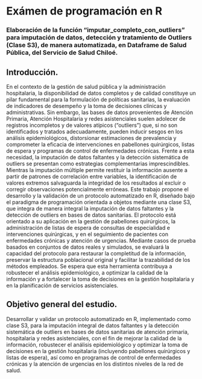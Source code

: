 # Exámen de programación en R

### Elaboración de la  función “imputar_completo_con_outliers” para imputación de datos, detección y tratamiento de Outliers (Clase S3), de manera automatizada, en Dataframe de Salud Pública, del Servicio de Salud Chiloé.

## Introducción.
En el contexto de la gestión de salud pública y la administración hospitalaria, la disponibilidad de datos completos y de calidad constituye un pilar fundamental para la formulación de políticas sanitarias, la evaluación de indicadores de desempeño y la toma de decisiones clínicas y administrativas. Sin embargo, las bases de datos provenientes de Atención Primaria, Atención Hospitalaria y redes asistenciales suelen adolecer de registros incompletos y de valores atípicos (“outliers”) que, si no son identificados y tratados adecuadamente, pueden inducir sesgos en los análisis epidemiológicos, distorsionar estimaciones de prevalencia y comprometer la eficacia de intervenciones en pabellones quirúrgicos, listas de espera y programas de control de enfermedades crónicas.
Frente a esta necesidad, la imputación de datos faltantes y la detección sistemática de outliers se presentan como estrategias complementarias imprescindibles. Mientras la imputación múltiple permite restituir la información ausente a partir de patrones de correlación entre variables, la identificación de valores extremos salvaguarda la integridad de los resultados al excluir o corregir observaciones potencialmente erróneas.
Este trabajo propone el desarrollo y la validación de un protocolo automatizado en R, diseñado bajo el paradigma de programación orientada a objetos mediante una clase S3, que integra de manera integral la imputación de datos faltantes y la detección de outliers en bases de datos sanitarias. El protocolo está orientado a su aplicación en la gestión de pabellones quirúrgicos, la administración de listas de espera de
consultas de especialidad e intervenciones quirúrgicas, y en el seguimiento de pacientes con enfermedades crónicas y atención de urgencias.
Mediante casos de prueba basados en conjuntos de datos reales y simulados, se evaluará la capacidad del protocolo para restaurar la completitud de la información, preservar la estructura poblacional original y facilitar la trazabilidad de los métodos empleados. Se espera que esta herramienta contribuya a robustecer el análisis epidemiológico, a optimizar la calidad de la información y a fortalecer la toma de decisiones en la gestión hospitalaria y en la planificación de servicios asistenciales.

## Objetivo general del estudio.
Desarrollar y validar un protocolo automatizado en R, implementado como clase S3, para la imputación integral de datos faltantes y la detección sistemática de outliers en bases de datos sanitarias de atención
primaria, hospitalaria y redes asistenciales, con el fin de mejorar la calidad de la información, robustecer el análisis epidemiológico y optimizar la toma de decisiones en la gestión hospitalaria (incluyendo pabellones quirúrgicos y listas de espera), así como en programas de control de enfermedades crónicas y la atención de urgencias en los distintos niveles de la red de salud.
